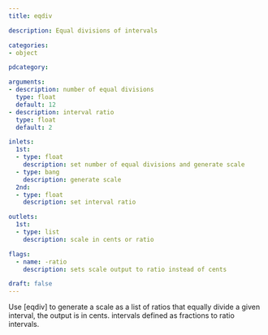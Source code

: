 ```yaml
---
title: eqdiv

description: Equal divisions of intervals

categories:
- object

pdcategory:

arguments:
- description: number of equal divisions
  type: float
  default: 12
- description: interval ratio
  type: float
  default: 2

inlets:
  1st:
  - type: float
    description: set number of equal divisions and generate scale
  - type: bang
    description: generate scale
  2nd:
  - type: float
    description: set interval ratio

outlets:
  1st:
  - type: list
    description: scale in cents or ratio

flags:
  - name: -ratio
    description: sets scale output to ratio instead of cents

draft: false
---
```


Use [eqdiv] to generate a scale as a list of ratios that equally divide a given interval, the output is in cents. intervals defined as fractions to ratio intervals.

